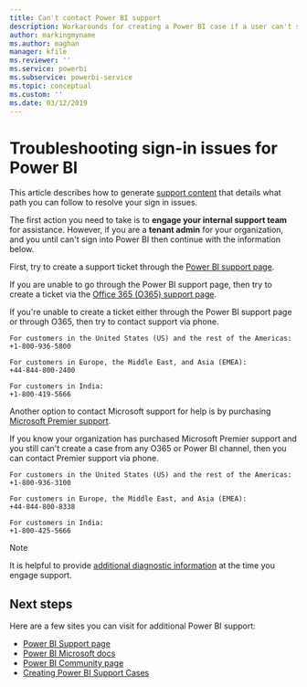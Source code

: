 ```yaml
---
title: Can't contact Power BI support
description: Workarounds for creating a Power BI case if a user can't sign in
author: markingmyname
ms.author: maghan
manager: kfile
ms.reviewer: ''
ms.service: powerbi
ms.subservice: powerbi-service
ms.topic: conceptual
ms.custom: ''
ms.date: 03/12/2019
---
```


# Troubleshooting sign-in issues for Power BI

This article describes how to generate [support content](https://powerbi.microsoft.com/support/) that details what path you can follow to resolve your sign in issues.

The first action you need to take is to **engage your internal support team** for assistance. However, if you are a **tenant admin** for your organization, and you until can't sign into Power BI then continue with the information below.

First, try to create a support ticket through the [Power BI support page](https://powerbi.microsoft.com/en-us/support/).

If you are unable to go through the Power BI support page, then try to create a ticket via the [Office 365 (O365) support page](https://support.office.com/home/contact).

If you're unable to create a ticket either through the Power BI support page or through O365, then try to contact support via phone.

    For customers in the United States (US) and the rest of the Americas:
    +1-800-936-5800

    For customers in Europe, the Middle East, and Asia (EMEA):
    +44-844-800-2400

    For customers in India:
    +1-800-419-5666

Another option to contact Microsoft support for help is by purchasing [Microsoft Premier support](https://support.microsoft.com/premier).

If you know your organization has purchased Microsoft Premier support and you still can't create a case from any O365 or Power BI channel, then you can contact Premier support via phone.

    For customers in the United States (US) and the rest of the Americas:
    +1-800-936-3100

    For customers in Europe, the Middle East, and Asia (EMEA):
    +44-844-800-8338

    For customers in India:
    +1-800-425-5666

> [!Note]
> It is helpful to provide [additional diagnostic information](service-admin-capturing-additional-diagnostic-information-for-power-bi.md) at the time you engage support.

## Next steps

Here are a few sites you can visit for additional Power BI support:

* [Power BI Support page](https://powerbi.microsoft.com/support/)
* [Power BI Microsoft docs](https://docs.microsoft.com/power-bi/)
* [Power BI Community page](https://community.powerbi.com/)
* [Creating Power BI Support Cases](https://blogs.msdn.microsoft.com/charles_sterling/2017/12/01/creating-power-bi-support-cases/)